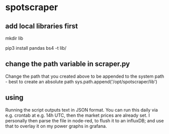 # spotscraper

## add local libraries first
mkdir lib

pip3 install pandas bs4 -t lib/

## change the path variable in scraper.py
Change the path that you created above to be appended to the system path - best to create an absolute path
sys.path.append('/opt/spotscraper/lib')

## using
Running the script outputs text in JSON format. You can run this daily via e.g. crontab at e.g. 14h UTC, then the market prices are already set. I personally then parse the file in node-red, to flush it to an influxDB; and use that to overlay it on my power graphs in grafana.
